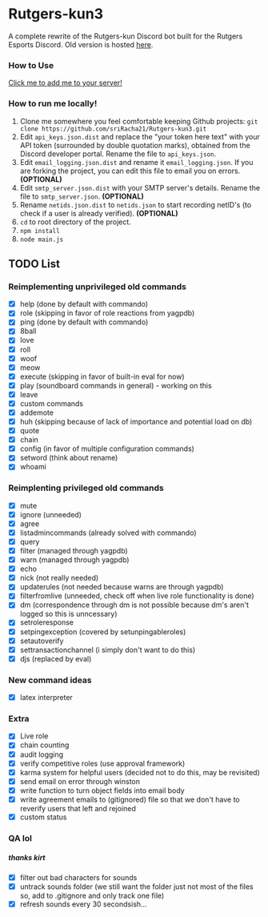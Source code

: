 # Rutgers-kun3
A complete rewrite of the Rutgers-kun Discord bot built for the Rutgers Esports Discord. Old version is hosted [here](https://github.com/sriRacha21/Rutgers-kun).

### How to Use
[Click me to add me to your server!](https://discordapp.com/api/oauth2/authorize?client_id=662131823278817280&permissions=0&scope=bot)

### How to run me locally!
1. Clone me somewhere you feel comfortable keeping Github projects: `git clone https://github.com/sriRacha21/Rutgers-kun3.git`
2. Edit `api_keys.json.dist` and replace the "your token here text" with your API token (surrounded by double quotation marks), obtained from the Discord developer portal. Rename the file to `api_keys.json`.
3. Edit `email_logging.json.dist` and rename it `email_logging.json`. If you are forking the project, you can edit this file to email you on errors. **(OPTIONAL)**
4. Edit `smtp_server.json.dist` with your SMTP server's details. Rename the file to `smtp_server.json`. **(OPTIONAL)**
5. Rename `netids.json.dist` to `netids.json` to start recording netID's (to check if a user is already verified). **(OPTIONAL)**
6. `cd` to root directory of the project.
7. `npm install`
8. `node main.js`

## TODO List
### Reimplementing unprivileged old commands
- [x] help (done by default with commando)
- [x] role (skipping in favor of role reactions from yagpdb)
- [x] ping (done by default with commando)
- [x] 8ball 
- [x] love
- [x] roll
- [x] woof
- [x] meow
- [x] execute (skipping in favor of built-in eval for now)
- [x] play (soundboard commands in general) - working on this
- [x] leave
- [x] custom commands
- [x] addemote
- [x] huh (skipping because of lack of importance and potential load on db)
- [x] quote
- [x] chain
- [x] config (in favor of multiple configuration commands)
- [x] setword (think about rename)
- [x] whoami
### Reimplenting privileged old commands
- [x] mute
- [x] ignore (unneeded)
- [x] agree
- [x] listadmincommands (already solved with commando)
- [x] query 
- [x] filter (managed through yagpdb)
- [x] warn (managed through yagpdb)
- [x] echo
- [x] nick (not really needed)
- [x] updaterules (not needed because warns are through yagpdb)
- [x] filterfromlive (unneeded, check off when live role functionality is done)
- [x] dm (correspondence through dm is not possible because dm's aren't logged so this is unncessary)
- [x] setroleresponse
- [x] setpingexception (covered by setunpingableroles)
- [x] setautoverify
- [x] settransactionchannel (i simply don't want to do this)
- [x] djs (replaced by eval)
### New command ideas
- [x] latex interpreter
### Extra
- [x] Live role
- [x] chain counting
- [x] audit logging
- [x] verify competitive roles (use approval framework)
- [x] karma system for helpful users (decided not to do this, may be revisited)
- [x] send email on error through winston
- [x] write function to turn object fields into email body
- [x] write agreement emails to (gitignored) file so that we don't have to reverify users that left and rejoined
- [x] custom status
### QA lol
##### thanks kirt
- [x] filter out bad characters for sounds
- [x] untrack sounds folder (we still want the folder just not most of the files so, add to .gitignore and only track one file)
- [x] refresh sounds every 30 secondsish...